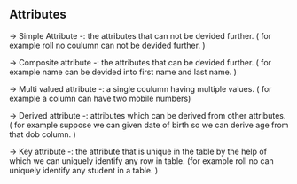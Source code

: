 <h2>Attributes</h2>



-> Simple Attribute -: the attributes that can not be devided further. ( for example roll no coulumn can not be devided further. )

-> Composite attribute -: the attributes that can be devided further. ( for example name can be devided into first name and last name. )

-> Multi valued attribute -: a single coulumn having multiple values. ( for example a column can have two mobile numbers)

-> Derived attribute -: attributes which can be derived from other attributes. ( for example suppose we can given date of birth so we can derive age from that dob column. )

-> Key attribute -: the attribute that is unique in the table by the help of which we can uniquely identify any row in table. (for example roll no can uniquely identify any student in a table. )